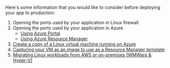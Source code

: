 Here's some information that you would like to consider before deploying your app to production:

1. Opening the ports used by your application in Linux firewall
2. Opening the ports used by your application in Azure
    - [Using Azure Portal](./opening-ports-in-azure-portal.md)
    - [Using Azure Resource Manager](./opening-ports-in-arm.md)
3. [Create a copy of a Linux virtual machine running on Azure](./create-copy-azure-linux-vm.md)
4. [Capturing your VM as an image to use as a Resource Manager template](./capture-azure-vm.md)
5. [Migrating Linux workloads from AWS or on-premises (WMWare & Hyper-V)](./migrating-to-azure-with-asr.md)